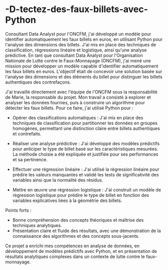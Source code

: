 # -D-tectez-des-faux-billets-avec-Python
Consultant Data Analyst pour l'ONCFM, j'ai développé un modèle pour identifier automatiquement les faux billets en euros, en utilisant Python pour l'analyse des dimensions des billets. J'ai mis en place des techniques de classification, régressions linéaire et logistique, ainsi qu'une analyse prédictive.
En tant que consultant Data Analyst pour l'Organisation Nationale de Lutte contre le Faux-Monnayage (ONCFM), j'ai mené une mission pour développer un modèle capable d'identifier automatiquement les faux billets en euros. L'objectif était de concevoir une solution basée sur l'analyse des dimensions et des éléments du billet pour distinguer les billets authentiques des contrefaçons.

J'ai travaillé directement avec l'équipe de l'ONCFM sous la responsabilité de Marie, la responsable du projet. Mon travail a consisté à explorer et analyser les données fournies, puis à construire un algorithme pour détecter les faux billets. Pour ce faire, j'ai utilisé Python pour :

- Opérer des classifications automatiques : J'ai mis en place des techniques de classification pour partitionner les données en groupes homogènes, permettant une distinction claire entre billets authentiques et contrefaits.
  
- Réaliser une analyse prédictive : J'ai développé des modèles prédictifs pour anticiper le type de billet basé sur les caractéristiques mesurées. La méthode choisie a été expliquée et justifiée pour ses performances et sa pertinence.
  
- Effectuer une régression linéaire : J'ai utilisé la régression linéaire pour prédire les valeurs manquantes et validé les tests de significativité des variables ainsi que la normalité des résidus.

- Mettre en œuvre une régression logistique : J'ai construit un modèle de régression logistique pour prédire le type de billet en fonction des variables explicatives liées à la géométrie des billets.

Points forts :
- Bonne compréhension des concepts théoriques et maîtrise des techniques analytiques.
- Présentation claire et fluide des résultats, avec une démonstration de la connaissance des algorithmes et des concepts sous-jacents.

Ce projet a enrichi mes compétences en analyse de données, en développement de modèles prédictifs avec Python, et en présentation de résultats analytiques complexes dans un contexte de lutte contre le faux-monnayage.
